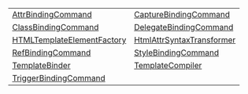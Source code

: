 |                                                                                                                         |                                                                                                                       |
| ----------------------------------------------------------------------------------------------------------------------- | --------------------------------------------------------------------------------------------------------------------- |
| [AttrBindingCommand](https://hamedfathi.gitbook.io/aurelia-2-doc-api/jit-html/class/attrbindingcommand)                 | [CaptureBindingCommand](https://hamedfathi.gitbook.io/aurelia-2-doc-api/jit-html/class/capturebindingcommand)         |
| [ClassBindingCommand](https://hamedfathi.gitbook.io/aurelia-2-doc-api/jit-html/class/classbindingcommand)               | [DelegateBindingCommand](https://hamedfathi.gitbook.io/aurelia-2-doc-api/jit-html/class/delegatebindingcommand)       |
| [HTMLTemplateElementFactory](https://hamedfathi.gitbook.io/aurelia-2-doc-api/jit-html/class/htmltemplateelementfactory) | [HtmlAttrSyntaxTransformer](https://hamedfathi.gitbook.io/aurelia-2-doc-api/jit-html/class/htmlattrsyntaxtransformer) |
| [RefBindingCommand](https://hamedfathi.gitbook.io/aurelia-2-doc-api/jit-html/class/refbindingcommand)                   | [StyleBindingCommand](https://hamedfathi.gitbook.io/aurelia-2-doc-api/jit-html/class/stylebindingcommand)             |
| [TemplateBinder](https://hamedfathi.gitbook.io/aurelia-2-doc-api/jit-html/class/templatebinder)                         | [TemplateCompiler](https://hamedfathi.gitbook.io/aurelia-2-doc-api/jit-html/class/templatecompiler)                   |
| [TriggerBindingCommand](https://hamedfathi.gitbook.io/aurelia-2-doc-api/jit-html/class/triggerbindingcommand)           |                                                                                                                       |